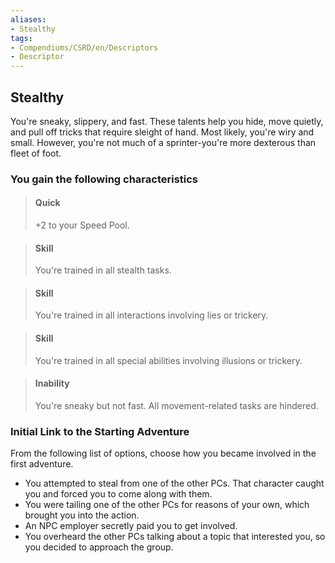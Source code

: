```yaml
---
aliases:
- Stealthy
tags:
- Compendiums/CSRD/en/Descriptors
- Descriptor
---
```


## Stealthy  
You're sneaky, slippery, and fast. These talents help you hide, move quietly, and pull off tricks that require sleight of hand. Most likely, you're wiry and small. However, you're not much of a sprinter-you're more dexterous than fleet of foot.
### You gain the following characteristics  
> #### Quick
> +2 to your Speed Pool.  

> #### Skill
> You're trained in all stealth tasks.  

> #### Skill
> You're trained in all interactions involving lies or trickery.  

> #### Skill
> You're trained in all special abilities involving illusions or trickery.  

> #### Inability
> You're sneaky but not fast. All movement-related tasks are hindered.  

### Initial Link to the Starting Adventure  
From the following list of options, choose how you became involved in the first adventure.  
- You attempted to steal from one of the other PCs. That character caught you and forced you to come along with them.  
- You were tailing one of the other PCs for reasons of your own, which brought you into the action.  
- An NPC employer secretly paid you to get involved.  
- You overheard the other PCs talking about a topic that interested you, so you decided to approach the group.  